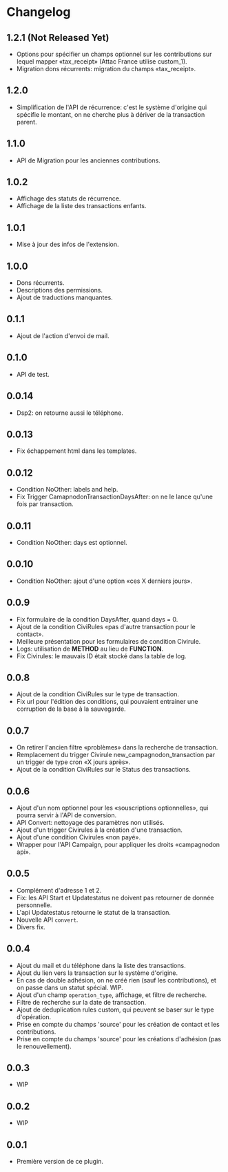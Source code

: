 
# Changelog

## 1.2.1 (Not Released Yet)

* Options pour spécifier un champs optionnel sur les contributions sur lequel mapper «tax_receipt» (Attac France utilise custom_1).
* Migration dons récurrents: migration du champs «tax_receipt».

## 1.2.0

* Simplification de l'API de récurrence: c'est le système d'origine qui spécifie le montant, on ne cherche plus à dériver de la transaction parent.

## 1.1.0

* API de Migration pour les anciennes contributions.

## 1.0.2

* Affichage des statuts de récurrence.
* Affichage de la liste des transactions enfants.

## 1.0.1

* Mise à jour des infos de l'extension.

## 1.0.0

* Dons récurrents.
* Descriptions des permissions.
* Ajout de traductions manquantes.

## 0.1.1

* Ajout de l'action d'envoi de mail.

## 0.1.0

* API de test.

## 0.0.14

* Dsp2: on retourne aussi le téléphone.

## 0.0.13

* Fix échappement html dans les templates.

## 0.0.12

* Condition NoOther: labels and help.
* Fix Trigger CamapnodonTransactionDaysAfter: on ne le lance qu'une fois par transaction.

## 0.0.11

* Condition NoOther: days est optionnel.

## 0.0.10

* Condition NoOther: ajout d'une option «ces X derniers jours».

## 0.0.9

* Fix formulaire de la condition DaysAfter, quand days = 0.
* Ajout de la condition CiviRules «pas d'autre transaction pour le contact».
* Meilleure présentation pour les formulaires de condition Civirule.
* Logs: utilisation de __METHOD__ au lieu de __FUNCTION__.
* Fix Civirules: le mauvais ID était stocké dans la table de log.

## 0.0.8

* Ajout de la condition CiviRules sur le type de transaction.
* Fix url pour l'édition des conditions, qui pouvaient entrainer une corruption de la base à la sauvegarde.

## 0.0.7

* On retirer l'ancien filtre «problèmes» dans la recherche de transaction.
* Remplacement du trigger Civirule new_campagnodon_transaction par un trigger de type cron «X jours après».
* Ajout de la condition CiviRules sur le Status des transactions.

## 0.0.6

* Ajout d'un nom optionnel pour les «souscriptions optionnelles», qui pourra servir à l'API de conversion.
* API Convert: nettoyage des paramètres non utilisés.
* Ajout d'un trigger Civirules à la création d'une transaction.
* Ajout d'une condition Civirules «non payé».
* Wrapper pour l'API Campaign, pour appliquer les droits «campagnodon api».

## 0.0.5

* Complément d'adresse 1 et 2.
* Fix: les API Start et Updatestatus ne doivent pas retourner de donnée personnelle.
* L'api Updatestatus retourne le statut de la transaction.
* Nouvelle API `convert`.
* Divers fix.

## 0.0.4

* Ajout du mail et du téléphone dans la liste des transactions.
* Ajout du lien vers la transaction sur le système d'origine.
* En cas de double adhésion, on ne créé rien (sauf les contributions), et on passe dans un statut spécial. WIP.
* Ajout d'un champ `operation_type`, affichage, et filtre de recherche.
* Filtre de recherche sur la date de transaction.
* Ajout de deduplication rules custom, qui peuvent se baser sur le type d'opération.
* Prise en compte du champs 'source' pour les création de contact et les contributions.
* Prise en compte du champs 'source' pour les créations d'adhésion (pas le renouvellement).

## 0.0.3

* WIP

## 0.0.2

* WIP

## 0.0.1

* Première version de ce plugin.
